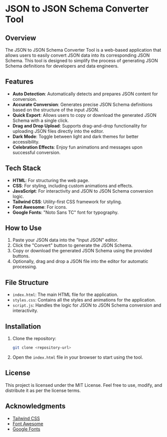 # JSON to JSON Schema Converter Tool

## Overview
The JSON to JSON Schema Converter Tool is a web-based application that allows users to easily convert JSON data into its corresponding JSON Schema. This tool is designed to simplify the process of generating JSON Schema definitions for developers and data engineers.

## Features
- **Auto Detection**: Automatically detects and prepares JSON content for conversion.
- **Accurate Conversion**: Generates precise JSON Schema definitions based on the structure of the input JSON.
- **Quick Export**: Allows users to copy or download the generated JSON Schema with a single click.
- **Drag and Drop Upload**: Supports drag-and-drop functionality for uploading JSON files directly into the editor.
- **Dark Mode**: Toggle between light and dark themes for better accessibility.
- **Celebration Effects**: Enjoy fun animations and messages upon successful conversion.

## Tech Stack
- **HTML**: For structuring the web page.
- **CSS**: For styling, including custom animations and effects.
- **JavaScript**: For interactivity and JSON to JSON Schema conversion logic.
- **Tailwind CSS**: Utility-first CSS framework for styling.
- **Font Awesome**: For icons.
- **Google Fonts**: "Noto Sans TC" font for typography.

## How to Use
1. Paste your JSON data into the "Input JSON" editor.
2. Click the "Convert" button to generate the JSON Schema.
3. Copy or download the generated JSON Schema using the provided buttons.
4. Optionally, drag and drop a JSON file into the editor for automatic processing.

## File Structure
- `index.html`: The main HTML file for the application.
- `styles.css`: Contains all the styles and animations for the application.
- `script.js`: Handles the logic for JSON to JSON Schema conversion and interactivity.

## Installation
1. Clone the repository:
   ```bash
   git clone <repository-url>
   ```
2. Open the `index.html` file in your browser to start using the tool.

## License
This project is licensed under the MIT License. Feel free to use, modify, and distribute it as per the license terms.

## Acknowledgments
- [Tailwind CSS](https://tailwindcss.com/)
- [Font Awesome](https://fontawesome.com/)
- [Google Fonts](https://fonts.google.com/)
